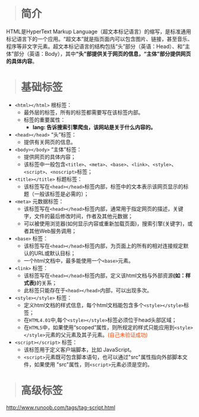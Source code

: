 ># 简介 #

HTML是HyperText Markup Language（超文本标记语言）的缩写，是标准通用标记语言下的一个应用。“超文本”就是指页面内可以包含图片、链接，甚至音乐、程序等非文字元素。超文本标记语言的结构包括“头”部分（英语：Head）、和“主体”部分（英语：Body），其中<strong>“头”部提供关于网页的信息，“主体”部分提供网页的具体内容</strong>。


># 基础标签 #


- `<html></html>` 根标签：
	- 最外层的标签，所有的标签都需要写在该标签内部。
	- 标签的重要属性：
		- <strong>lang: 告诉搜索引擎爬虫，该网站是关于什么内容的。</strong>
- `<head></head>` “头”标签：
	- 提供有关网页的信息。
- `<body></body>` “主体”标签： 
	- 提供网页的具体内容；
	- 该标签中一般包含`<title>`、`<meta>`、`<base>`、`<link>`、`<style>`、`<script>`、`<noscript>`标签；
- `<title></title>` 标题标签：
	- 该标签写在`<head></head>`标签内部，标签中的文本表示该网页显示的标题（一般该标签是必需的）；
- `<meta>` 元数据标签：
	- 该标签写在`<head></head>`标签内部，通常用于指定网页的描述，关键字，文件的最后修改时间，作者及其他元数据；
	- 可以被使用浏览器(如何显示内容或重新加载页面)，搜索引擎(关键字)，或者其他Web服务调用；
- `<base>` 标签：
	- 该标签写在`<head></head>`标签内部，为页面上的所有的相对连接规定默认的URL或默认目标；
	- 一个html文档中，最多能使用一个`<base>`元素。
- `<link>` 标签：
	- 该标签写在`<head></head>`标签内部，定义该html文档与外部资源<strong>(如：样式表)</strong>的关系；
	- 此标签只能存在于`<head></head>`内部，可以出现多次。
- `<style></style>` 标签：
	- 定义html文档的样式信息，每个html文档能包含多个`<style></style>`标签；
	- 在`HTML4.01`中,每个`<style></style>`标签必须位于head头部区域；
	- 在`HTML5`中，如果使用“scoped”属性，则所规定的样式只能应用到`<style></style>`元素的父元素及其子元素。<font color=#f40>(自己未验证成功)</font>
- `<script></script>` 标签：
	- 该标签用于定义客户端脚本，比如 JavaScript。
	- `<script>`元素既可包含脚本语句，也可以通过"src"属性指向外部脚本文件，如果使用 "src"属性，则`<script>`元素必须是空的。






># 高级标签 #

http://www.runoob.com/tags/tag-script.html
